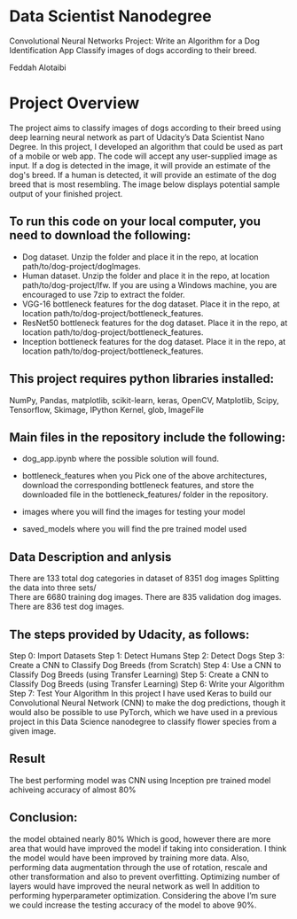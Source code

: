 # Data Scientist Nanodegree
Convolutional Neural Networks
Project: Write an Algorithm for a Dog Identification App
Classify images of dogs according to their breed.

Feddah Alotaibi 


# Project Overview
The project aims to classify images of dogs according to their breed using deep learning neural network as part of Udacity’s Data Scientist Nano Degree.  In this project, I developed an algorithm that could be used as part of a mobile or web app.  The code will accept any user-supplied image as input.  If a dog is detected in the image, it will provide an estimate of the dog's breed.  If a human is detected, it will provide an estimate of the dog breed that is most resembling.  The image below displays potential sample output of your finished project.

## To run this code on your local computer, you need to download the following:

- Dog dataset. Unzip the folder and place it in the repo, at location path/to/dog-project/dogImages.
- Human dataset. Unzip the folder and place it in the repo, at location path/to/dog-project/lfw. If you are using a Windows machine, you are encouraged to use 7zip to extract the folder.
- VGG-16 bottleneck features for the dog dataset. Place it in the repo, at location path/to/dog-project/bottleneck_features.
- ResNet50 bottleneck features for the dog dataset. Place it in the repo, at location path/to/dog-project/bottleneck_features.
- Inception bottleneck features for the dog dataset. Place it in the repo, at location path/to/dog-project/bottleneck_features.

## This project requires python libraries installed:
NumPy, Pandas, matplotlib, scikit-learn, keras, OpenCV, Matplotlib, Scipy, Tensorflow, Skimage, IPython Kernel, glob, ImageFile  

## Main files in the repository include the following:
- dog_app.ipynb where the possible solution will found.

- bottleneck_features when you Pick one of the above architectures, download the corresponding bottleneck features, and store the downloaded file in the bottleneck_features/ folder in the repository.

- images where you will find the images for testing your model 

- saved_models where you will find the pre trained model used 

## Data Description and anlysis 
There are 133 total dog categories in dataset of 8351 dog images 
Splitting the data into three sets/  
There are 6680 training dog images. 
There are 835 validation dog images. 
There are 836 test dog images.

## The steps provided by Udacity, as follows:
Step 0: Import Datasets
Step 1: Detect Humans
Step 2: Detect Dogs
Step 3: Create a CNN to Classify Dog Breeds (from Scratch)
Step 4: Use a CNN to Classify Dog Breeds (using Transfer Learning)
Step 5: Create a CNN to Classify Dog Breeds (using Transfer Learning)
Step 6: Write your Algorithm
Step 7: Test Your Algorithm
In this project I have used Keras to build our Convolutional Neural Network (CNN) to make the dog predictions, though it would also be possible to use PyTorch, which we have used in a previous project in this Data Science nanodegree to classify flower species from a given image.

## Result 

The best performing model was CNN using Inception pre trained model achiveing accuracy of almost 80% 

## Conclusion: 
the model obtained nearly 80% Which is good, however there are more area that would have improved the model if taking into consideration. 
I think the model would have been improved by training more data. Also, performing data augmentation through the use of rotation, rescale and other transformation and also to prevent overfitting. Optimizing number of layers would have improved the neural network as well
In addition to performing hyperparameter optimization. Considering the above I’m sure we could increase the testing accuracy of the model to above 90%.


